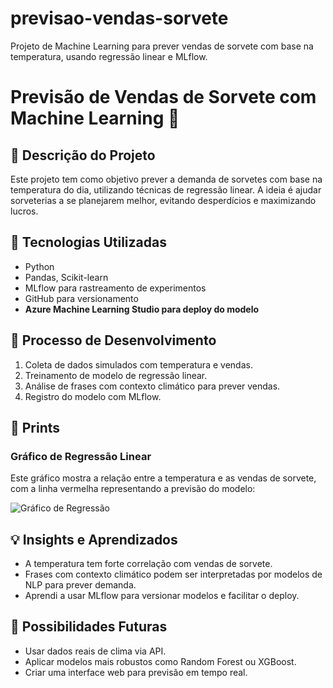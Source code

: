 # previsao-vendas-sorvete
Projeto de Machine Learning para prever vendas de sorvete com base na temperatura, usando regressão linear e MLflow.
# Previsão de Vendas de Sorvete com Machine Learning 🍦

## 📌 Descrição do Projeto
Este projeto tem como objetivo prever a demanda de sorvetes com base na temperatura do dia, utilizando técnicas de regressão linear. A ideia é ajudar sorveterias a se planejarem melhor, evitando desperdícios e maximizando lucros.

## 🧪 Tecnologias Utilizadas
- Python
- Pandas, Scikit-learn
- MLflow para rastreamento de experimentos
- GitHub para versionamento
- **Azure Machine Learning Studio para deploy do modelo**
  
## 🧠 Processo de Desenvolvimento
1. Coleta de dados simulados com temperatura e vendas.
2. Treinamento de modelo de regressão linear.
3. Análise de frases com contexto climático para prever vendas.
4. Registro do modelo com MLflow.

## 📸 Prints


### Gráfico de Regressão Linear
Este gráfico mostra a relação entre a temperatura e as vendas de sorvete, com a linha vermelha representando a previsão do modelo:

![Gráfico de Regressão](Figura_1.png)

## 💡 Insights e Aprendizados
- A temperatura tem forte correlação com vendas de sorvete.
- Frases com contexto climático podem ser interpretadas por modelos de NLP para prever demanda.
- Aprendi a usar MLflow para versionar modelos e facilitar o deploy.

## 🔮 Possibilidades Futuras
- Usar dados reais de clima via API.
- Aplicar modelos mais robustos como Random Forest ou XGBoost.
- Criar uma interface web para previsão em tempo real.

